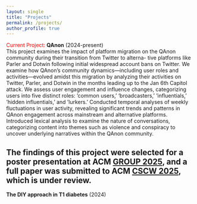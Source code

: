 ```yaml
---
layout: single
title: "Projects"
permalink: /projects/
author_profile: true
---
```



<span style="color:red">Current Project: </span> **QAnon** (2024-present) 
<br>This project examines the impact of platform migration on the QAnon community during their transition from Twitter to alterna- tive platforms like Parler and Dotwin following initial widespread account bans on Twitter. We examine how QAnon’s community dynamics—including user roles and activities—evolved amidst this migration by analyzing their activities on Twitter, Parler, and Dotwin in the months leading up to the Jan 6th Capitol attack. We assess user engagement and influence changes, categorizing users into five distinct roles: ’common users,’ ‘broadcasters,’ ’influentials,’ ’hidden influentials,’ and ’lurkers.’ Conducted temporal analyses of weekly fluctuations in user activity, revealing significant trends and patterns in QAnon engagement across mainstream and alternative platforms.
Introduced lexical analysis to examine the nature of conversations, categorizing content into themes such as violence and conspiracy to uncover underlying narratives within the QAnon community.

The findings of this project were selected for a poster presentation at ACM [GROUP 2025](https://group.acm.org/conferences/group25/index.php), and a full paper was submitted to ACM [CSCW 2025](https://cscw.acm.org/2025/), which is under review. 
---

**The DIY approach in T1 diabetes** (2024)

